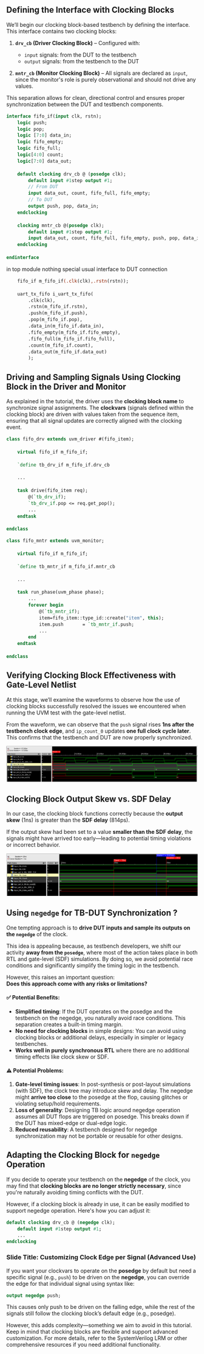 ## Defining the Interface with Clocking Blocks

We’ll begin our clocking block-based testbench by defining the interface. This interface contains two clocking blocks:

1. **`drv_cb` (Driver Clocking Block)** – Configured with:
   - `input` signals: from the DUT to the testbench
   - `output` signals: from the testbench to the DUT

2. **`mntr_cb` (Monitor Clocking Block)** – All signals are declared as `input`, since the monitor's role is purely observational and should not drive any values.

This separation allows for clean, directional control and ensures proper synchronization between the DUT and testbench components.

```systemverilog
interface fifo_if(input clk, rstn);
    logic push;
    logic pop;
    logic [7:0] data_in;
    logic fifo_empty;
    logic fifo_full;
    logic[4:0] count;
    logic[7:0] data_out;

    default clocking drv_cb @ (posedge clk);
        default input #1step output #1;
        // From DUT
        input data_out, count, fifo_full, fifo_empty;
        // To DUT
        output push, pop, data_in;
    endclocking

    clocking mntr_cb @(posedge clk);
        default input #1step output #1;
        input data_out, count, fifo_full, fifo_empty, push, pop, data_in;
    endclocking

endinterface
```

in top module nothing special usual interface to DUT connection

```systemverilog
    fifo_if m_fifo_if(.clk(clk),.rstn(rstn));

    uart_tx_fifo i_uart_tx_fifo(
        .clk(clk),
        .rstn(m_fifo_if.rstn),
        .push(m_fifo_if.push),
        .pop(m_fifo_if.pop),
        .data_in(m_fifo_if.data_in),
        .fifo_empty(m_fifo_if.fifo_empty),
        .fifo_full(m_fifo_if.fifo_full),
        .count(m_fifo_if.count),
        .data_out(m_fifo_if.data_out)
        );
```

## Driving and Sampling Signals Using Clocking Block in the Driver and Monitor

As explained in the tutorial, the driver uses the **clocking block name** to synchronize signal assignments. The **clockvars** (signals defined within the clocking block) are driven with values taken from the sequence item, ensuring that all signal updates are correctly aligned with the clocking event.

```systemverilog
class fifo_drv extends uvm_driver #(fifo_item);

    virtual fifo_if m_fifo_if;

    `define tb_drv_if m_fifo_if.drv_cb

    ...

    task drive(fifo_item req);
        @(`tb_drv_if);
        `tb_drv_if.pop <= req.get_pop();
        ...
    endtask

endclass
```

```systemverilog
class fifo_mntr extends uvm_monitor;

    virtual fifo_if m_fifo_if;

    `define tb_mntr_if m_fifo_if.mntr_cb

    ...

    task run_phase(uvm_phase phase);
        ...
        forever begin
            @(`tb_mntr_if);
            item=fifo_item::type_id::create("item", this);
            item.push       = `tb_mntr_if.push;
            ...
        end
    endtask

endclass
```

## Verifying Clocking Block Effectiveness with Gate-Level Netlist

At this stage, we’ll examine the waveforms to observe how the use of clocking blocks successfully resolved the issues we encountered when running the UVM test with the gate-level netlist.

From the waveform, we can observe that the `push` signal rises **1ns after the testbench clock edge**, and `ip_count_0` updates **one full clock cycle later**. This confirms that the testbench and DUT are now properly synchronized.
 

![clocking block waveforms](/figures/clocking_tb_waveform.png)

## Clocking Block Output Skew vs. SDF Delay

In our case, the clocking block functions correctly because the **output skew** (1ns) is greater than the **SDF delay** (814ps). 

If the output skew had been set to a value **smaller than the SDF delay**, the signals might have arrived too early—leading to potential timing violations or incorrect behavior.

![clocking block skew waveforms](/figures/clocking_tb_waveform_sdf_skew.png)

## Using `negedge` for TB-DUT Synchronization ?

One tempting approach is to **drive DUT inputs and sample its outputs on the `negedge`** of the clock. 

This idea is appealing because, as testbench developers, we shift our activity **away from the `posedge`**, where most of the action takes place in both RTL and gate-level (SDF) simulations. By doing so, we avoid potential race conditions and significantly simplify the timing logic in the testbench.

However, this raises an important question:  
**Does this approach come with any risks or limitations?**

#### ✅ Potential Benefits:
- **Simplified timing**: If the DUT operates on the posedge and the testbench on the negedge, you naturally avoid race conditions. This separation creates a built-in timing margin.
- **No need for clocking blocks** in simple designs: You can avoid using clocking blocks or additional delays, especially in simpler or legacy testbenches.
- **Works well in purely synchronous RTL** where there are no additional timing effects like clock skew or SDF.

#### ⚠️ Potential Problems:
1. **Gate-level timing issues**: In post-synthesis or post-layout simulations (with SDF), the clock tree may introduce skew and delay. The negedge might **arrive too close** to the posedge at the flop, causing glitches or violating setup/hold requirements.
2. **Loss of generality**: Designing TB logic around negedge operation assumes all DUT flops are triggered on posedge. This breaks down if the DUT has mixed-edge or dual-edge logic.
3. **Reduced reusability**: A testbench designed for negedge synchronization may not be portable or reusable for other designs.

## Adapting the Clocking Block for `negedge` Operation

If you decide to operate your testbench on the **negedge** of the clock, you may find that **clocking blocks are no longer strictly necessary**, since you're naturally avoiding timing conflicts with the DUT.

However, if a clocking block is already in use, it can be easily modified to support negedge operation. Here's how you can adjust it:

```systemverilog
default clocking drv_cb @ (negedge clk);
    default input #1step output #1;
    ...
endclocking
```

### Slide Title: Customizing Clock Edge per Signal (Advanced Use)

If you want your clockvars to operate on the **posedge** by default but need a specific signal (e.g., `push`) to be driven on the **negedge**, you can override the edge for that individual signal using syntax like:

```systemverilog
output negedge push;
```
This causes only push to be driven on the falling edge, while the rest of the signals still follow the clocking block’s default edge (e.g., posedge).

However, this adds complexity—something we aim to avoid in this tutorial.
Keep in mind that clocking blocks are flexible and support advanced customization. For more details, refer to the SystemVerilog LRM or other comprehensive resources if you need additional functionality.

















